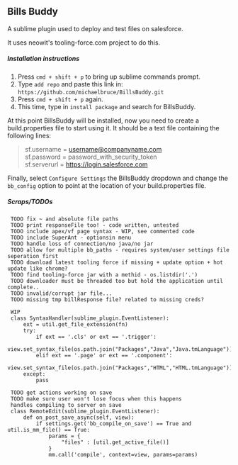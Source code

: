 ## Bills Buddy

A sublime plugin used to deploy and test files on salesforce.

It uses neowit's tooling-force.com project to do this.

##### Installation instructions

1. Press `cmd + shift + p` to bring up sublime commands prompt.
2. Type `add repo` and paste this link in: `https://github.com/michaelbruce/BillsBuddy.git`
3. Press `cmd + shift + p` again.
4. This time, type in `install package` and search for BillsBuddy.

At this point BillsBuddy will be installed, now you need to create a build.properties file to start using it. It should be a text file containing the following lines:

> sf.username = username@companyname.com  
> sf.password = password_with_security_token  
> sf.serverurl = https://login.salesforce.com 

Finally, select `Configure Settings` the BillsBuddy dropdown and change the `bb_config` option to point at the location of your build.properties file.

##### Scraps/TODOs

     TODO fix ~ and absolute file paths
     TODO print responseFile too! - code written, untested
     TODO include apex/vf page syntax - WIP, see commented code
     TODO include SuperAnt - optionsin menu
     TODO handle loss of connection/no java/no jar
     TODO allow for multiple bb_paths - requires system/user settings file seperation first
     TODO download latest tooling force if missing + update option + hot update like chrome?
     TODO find tooling-force jar with a methid - os.listdir('.')
     TODO downloader must be threaded too but hold the application until complete..
     TODO invalid/corrupt jar file...
     TODO missing tmp billResponse file? related to missing creds?

     WIP
     class SyntaxHandler(sublime_plugin.EventListener):
         ext = util.get_file_extension(fn)
         try:
             if ext == '.cls' or ext == '.trigger':
                 view.set_syntax_file(os.path.join("Packages","Java","Java.tmLanguage"))
             elif ext == '.page' or ext == '.component':
                 view.set_syntax_file(os.path.join("Packages","HTML","HTML.tmLanguage"))
         except:
             pass

     TODO get actions working on save
     TODO make sure user won't lose focus when this happens
     handles compiling to server on save
     class RemoteEdit(sublime_plugin.EventListener):
         def on_post_save_async(self, view):
             if settings.get('bb_compile_on_save') == True and util.is_mm_file() == True:
                 params = {
                     "files" : [util.get_active_file()]
                 }
                 mm.call('compile', context=view, params=params)
